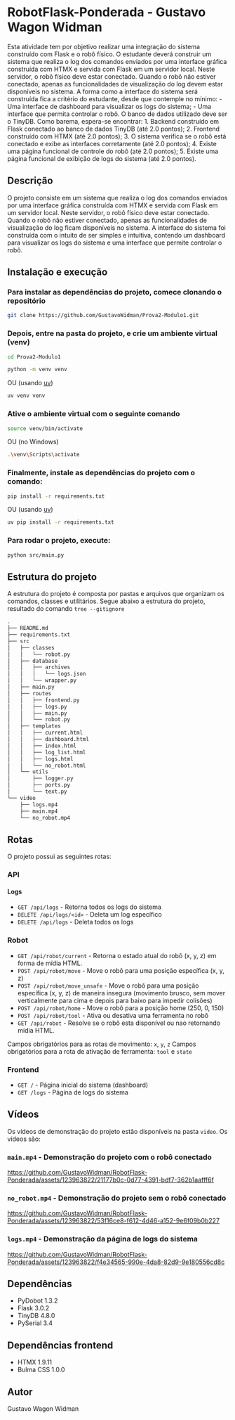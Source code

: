 # RobotFlask-Ponderada - Gustavo Wagon Widman
Esta atividade tem por objetivo realizar uma integração do sistema construído com Flask e o robô físico. O estudante deverá construir um sistema que realiza o log dos comandos enviados por uma interface gráfica construída com HTMX e servida com Flask em um servidor local. Neste servidor, o robô físico deve estar conectado. Quando o robô não estiver conectado, apenas as funcionalidades de visualização do log devem estar disponíveis no sistema. A forma como a interface do sistema será construída fica a critério do estudante, desde que contemple no mínimo: - Uma interface de dashboard para visualizar os logs do sistema; - Uma interface que permita controlar o robô. O banco de dados utilizado deve ser o TinyDB. Como barema, espera-se encontrar: 1. Backend construído em Flask conectado ao banco de dados TinyDB (até 2.0 pontos); 2. Frontend construído com HTMX (até 2.0 pontos); 3. O sistema verifica se o robô está conectado e exibe as interfaces corretamente (até 2.0 pontos); 4. Existe uma página funcional de controle do robô (até 2.0 pontos); 5. Existe uma página funcional de exibição de logs do sistema (até 2.0 pontos).

## Descrição

O projeto consiste em um sistema que realiza o log dos comandos enviados por uma interface gráfica construída com HTMX e servida com Flask em um servidor local. Neste servidor, o robô físico deve estar conectado. Quando o robô não estiver conectado, apenas as funcionalidades de visualização do log ficam disponíveis no sistema. A interface do sistema foi construída com o intuito de ser simples e intuitiva, contendo um dashboard para visualizar os logs do sistema e uma interface que permite controlar o robô.

## Instalação e execução

### Para instalar as dependências do projeto, comece clonando o repositório

```bash
git clone https://github.com/GustavoWidman/Prova2-Modulo1.git
```

### Depois, entre na pasta do projeto, e crie um ambiente virtual (venv)

```bash
cd Prova2-Modulo1
```

```bash
python -m venv venv
```

OU (usando [uv](https://github.com/astral-sh/uv))

```bash
uv venv venv
```

### Ative o ambiente virtual com o seguinte comando

```bash
source venv/bin/activate
```

OU (no Windows)

```bash
.\venv\Scripts\activate
```

### Finalmente, instale as dependências do projeto com o comando:

```bash
pip install -r requirements.txt
```

OU (usando [uv](https://github.com/astral-sh/uv))

```bash
uv pip install -r requirements.txt
```

### Para rodar o projeto, execute:

```bash
python src/main.py
```

## Estrutura do projeto

A estrutura do projeto é composta por pastas e arquivos que organizam os comandos, classes e utilitários. Segue abaixo a estrutura do projeto, resultado do comando `tree --gitignore`

```bash
.
├── README.md
├── requirements.txt
├── src
│   ├── classes
│   │   └── robot.py
│   ├── database
│   │   ├── archives
│   │   │   └── logs.json
│   │   └── wrapper.py
│   ├── main.py
│   ├── routes
│   │   ├── frontend.py
│   │   ├── logs.py
│   │   ├── main.py
│   │   └── robot.py
│   ├── templates
│   │   ├── current.html
│   │   ├── dashboard.html
│   │   ├── index.html
│   │   ├── log_list.html
│   │   ├── logs.html
│   │   └── no_robot.html
│   └── utils
│       ├── logger.py
│       ├── ports.py
│       └── text.py
└── video
    ├── logs.mp4
    ├── main.mp4
    └── no_robot.mp4
```

## Rotas

O projeto possui as seguintes rotas:

### API

#### Logs

- `GET /api/logs` - Retorna todos os logs do sistema
- `DELETE /api/logs/<id>` - Deleta um log específico
- `DELETE /api/logs` - Deleta todos os logs

### Robot

- `GET /api/robot/current` - Retorna o estado atual do robô (x, y, z) em forma de mídia HTML.
- `POST /api/robot/move` - Move o robô para uma posição específica (x, y, z)
- `POST /api/robot/move_unsafe` - Move o robô para uma posição específica (x, y, z) de maneira insegura (movimento brusco, sem mover verticalmente para cima e depois para baixo para impedir colisões)
- `POST /api/robot/home` - Move o robô para a posição home (250, 0, 150)
- `POST /api/robot/tool` - Ativa ou desativa uma ferramenta no robô
- `GET /api/robot` - Resolve se o robô esta disponível ou nao retornando mídia HTML.

Campos obrigatórios para as rotas de movimento: `x`, `y`, `z`
Campos obrigatórios para a rota de ativação de ferramenta: `tool` e `state`

### Frontend

- `GET /` - Página inicial do sistema (dashboard)
- `GET /logs` - Página de logs do sistema

## Vídeos

Os vídeos de demonstração do projeto estão disponíveis na pasta `video`. Os vídeos são:

### `main.mp4` - Demonstração do projeto com o robô conectado

https://github.com/GustavoWidman/RobotFlask-Ponderada/assets/123963822/21177b0c-0d77-4391-bdf7-362b1aafff6f

### `no_robot.mp4` - Demonstração do projeto sem o robô conectado

https://github.com/GustavoWidman/RobotFlask-Ponderada/assets/123963822/53f16ce8-f612-4d46-a152-9e6f09b0b227

### `logs.mp4` - Demonstração da página de logs do sistema

https://github.com/GustavoWidman/RobotFlask-Ponderada/assets/123963822/f4e34565-990e-4da8-82d9-9e180556cd8c

## Dependências

- PyDobot 1.3.2
- Flask 3.0.2
- TinyDB 4.8.0
- PySerial 3.4

## Dependências frontend

- HTMX 1.9.11
- Bulma CSS 1.0.0

## Autor

Gustavo Wagon Widman
